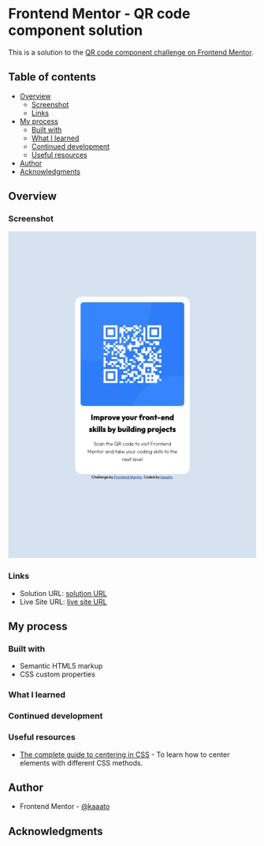 # Frontend Mentor - QR code component solution

This is a solution to the [QR code component challenge on Frontend Mentor](https://www.frontendmentor.io/challenges/qr-code-component-iux_sIO_H).

## Table of contents

- [Overview](#overview)
  - [Screenshot](#screenshot)
  - [Links](#links)
- [My process](#my-process)
  - [Built with](#built-with)
  - [What I learned](#what-i-learned)
  - [Continued development](#continued-development)
  - [Useful resources](#useful-resources)
- [Author](#author)
- [Acknowledgments](#acknowledgments)

## Overview

### Screenshot

![](./screenshot.jpg)

### Links

- Solution URL: [solution URL](https://github.com/kaaato/qrcode)
- Live Site URL: [live site URL](https://kaaato.github.io/qrcode/)

## My process

### Built with

- Semantic HTML5 markup
- CSS custom properties

### What I learned

### Continued development

### Useful resources

- [The complete guide to centering in CSS](https://moderncss.dev/complete-guide-to-centering-in-css/) - To learn how to center elements with different CSS methods.

## Author

- Frontend Mentor - [@kaaato](https://www.frontendmentor.io/profile/kaaato)

## Acknowledgments

